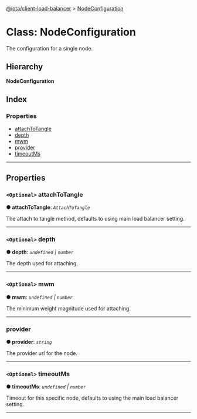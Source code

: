[@iota/client-load-balancer](../README.md) > [NodeConfiguration](../classes/nodeconfiguration.md)

# Class: NodeConfiguration

The configuration for a single node.

## Hierarchy

**NodeConfiguration**

## Index

### Properties

* [attachToTangle](nodeconfiguration.md#attachtotangle)
* [depth](nodeconfiguration.md#depth)
* [mwm](nodeconfiguration.md#mwm)
* [provider](nodeconfiguration.md#provider)
* [timeoutMs](nodeconfiguration.md#timeoutms)

---

## Properties

<a id="attachtotangle"></a>

### `<Optional>` attachToTangle

**● attachToTangle**: *`AttachToTangle`*

The attach to tangle method, defaults to using main load balancer setting.

___
<a id="depth"></a>

### `<Optional>` depth

**● depth**: *`undefined` \| `number`*

The depth used for attaching.

___
<a id="mwm"></a>

### `<Optional>` mwm

**● mwm**: *`undefined` \| `number`*

The minimum weight magnitude used for attaching.

___
<a id="provider"></a>

###  provider

**● provider**: *`string`*

The provider url for the node.

___
<a id="timeoutms"></a>

### `<Optional>` timeoutMs

**● timeoutMs**: *`undefined` \| `number`*

Timeout for this specific node, defaults to using the main load balancer setting.

___


